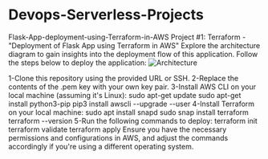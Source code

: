 # Devops-Serverless-Projects
Flask-App-deployment-using-Terraform-in-AWS
Project #1: Terraform - "Deployment of Flask App using Terraform in AWS"
Explore the architecture diagram to gain insights into the deployment flow of this application. Follow the steps below to deploy the application:
![Architecture](https://github.com/adeelshafi79/Devops-Serverless-Projects/assets/49460005/dc01c017-7e08-4f98-9e8f-44940105cb8c)



1-Clone this repository using the provided URL or SSH.
2-Replace the contents of the .pem key with your own key pair.
3-Install AWS CLI on your local machine (assuming it's Linux):
  sudo apt-get update
  sudo apt-get install python3-pip
  pip3 install awscli --upgrade --user
4-Install Terraform on your local machine:
  sudo apt install snapd
  sudo snap install terraform
  terraform --version
5-Run the following commands to deploy:
  terraform init
  terraform validate
  terraform apply
Ensure you have the necessary permissions and configurations in AWS, and adjust the commands accordingly if you're using a different operating system.
